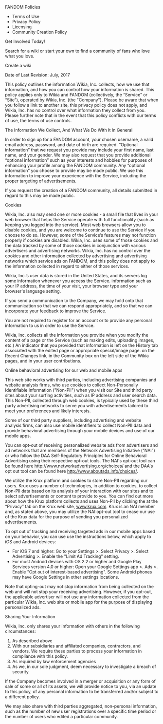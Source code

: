 FANDOM Policies

*   Terms of Use
*   Privacy Policy
*   Licensing
*   Community Creation Policy

Get Involved Today!

Search for a wiki or start your own to find a community of fans who love what you love.

Create a wiki

Date of Last Revision: July, 2017

This policy outlines the information Wikia, Inc. collects, how we use that information, and how you can control how your information is shared. This policy applies only to Wikia and FANDOM (collectively, the “Service” or “Site”), operated by Wikia, Inc. (the "Company"). Please be aware that when you follow a link to another site, this privacy policy does not apply, and Wikia, Inc. has no control over what information they collect from you. Please further note that in the event that this policy conflicts with our terms of use, the terms of use controls.

The Information We Collect, And What We Do With It In General

In order to sign up for a FANDOM account, your chosen username, a valid email address, password, and date of birth are required. “Optional information” that we request you provide may include your first name, last name, and your gender. We may also request that you provide additional “optional information” such as your interests and hobbies for purposes of enhancing your profile among the FANDOM community. Any “optional information” you choose to provide may be made public. We use this information to improve your experience with the Service, including the proper targeting of advertisements.

If you request the creation of a FANDOM community, all details submitted in regard to this may be made public.

Cookies

Wikia, Inc. also may send one or more cookies - a small file that lives in your web browser that helps the Service operate with full functionality (such as keeping you logged into the service). Most web browsers allow you to disable cookies, and you are welcome to continue to use the Service if you choose to do so. However, some of the Service’s features may not function properly if cookies are disabled. Wikia, Inc. uses some of those cookies and the data tracked by some of those cookies in conjunction with various advertisers and advertising networks. Wikia, Inc. has no control over the cookies and other information collected by advertising and advertising networks which service ads on FANDOM, and this policy does not apply to the information collected in regard to either of those services.

Wikia, Inc.’s user data is stored in the United States, and its servers log some information whenever you access the Service. information such as your IP address, the time of your visit, your browser type and your browser's language setting.

If you send a communication to the Company, we may hold onto that communication so that we can respond appropriately, and so that we can incorporate your feedback to improve the Service.

You are not required to register for an account or to provide any personal information to us in order to use the Service.

Wikia, Inc. collects all the information you provide when you modify the content of a page or the Service (such as making edits, uploading images, etc.) An indicator that you provided that information is left on the History tab associated with the edited page or appropriate special/image page. on the Recent Changes link, in the Community box on the left side of the Wikia pages, and in your user contributions.

Online behavioral advertising for our web and mobile apps

This web site works with third parties, including advertising companies and website analysis firms, who use cookies to collect Non-Personally Identifiable Information ("Non-PII") when you visit our Site and third party sites about your surfing activities, such as IP address and user search data. This Non-PII, collected through web cookies, is typically used by these third party advertising networks to serve you with advertisements tailored to meet your preferences and likely interests.

Some of our third party suppliers, including advertising and website analysis firms, can also use mobile identifiers to collect Non-PII data and provide behavioral advertising through your mobile devices and use of our mobile apps. 

You can opt-out of receiving personalized website ads from advertisers and ad networks that are members of the Network Advertising Initiative (“NAI”) or who follow the DAA Self-Regulatory Principles for Online Behavioral Advertising using their respective opt-out tools. The NAI's opt-out tool can be found here http://www.networkadvertising.org/choices/ and the DAA's opt out tool can be found here http://www.aboutads.info/choices/.

We utilize the Krux platform and cookies to store Non-PII regarding our users. Krux uses a number of technologies, in addition to cookies, to collect Non-PII data based on its analysis of your interaction with our sites and to select advertisements or content to provide to you. You can find out more about how the Krux platform collects and uses Non-PII by clicking the at the “Privacy” tab on the Krux web site, www.krux.com. Krux is an NAI member and, as stated above, you may utilize the NAI opt-out tool to cease our use of the Krux data for the purpose of sending you personalized advertisements.

To opt out of tracking and receiving targeted ads in our mobile apps based on your behavior, you can use use the instructions below, which apply to iOS and Android devices: 

*   For iOS 7 and higher: Go to your Settings >. Select Privacy >. Select Advertising >. Enable the "Limit Ad Tracking" setting.
*   For most Android devices with OS 2.2 or higher and Google Play Services version 4.0 or higher: Open your Google Settings app >. Ads >. Enable "Opt out of interest-based advertising". Some Android phones may have Google Settings in other settings locations.

Note that opting-out may not stop information from being collected on the web and will not stop your receiving advertising. However, if you opt-out, the applicable advertiser will not use any information collected from the particular Wikia, Inc. web site or mobile app for the purpose of displaying personalized ads. 

Sharing Your Information

Wikia, Inc. only shares your information with others in the following circumstances:

1.  As described above
2.  With our subsidiaries and affiliated companies, contractors, and vendors. We require these parties to process your information in compliance with this policy.
3.  As required by law enforcement agencies
4.  As we, in our sole judgment, deem necessary to investigate a breach of security

If the Company becomes involved in a merger or acquisition or any form of sale of some or all of its assets, we will provide notice to you, via an update to this policy, of any personal information to be transferred and/or subject to a different policy.

We may also share with third parties aggregated, non-personal information, such as the number of new user registrations over a specific time period or the number of users who edited a particular community.

<link rel="stylesheet" href="http://slot1.images.wikia.nocookie.net/\_\_cb1503048170/common/extensions/wikia/ImageLazyLoad/css/ImageLazyLoadNoScript.css" />